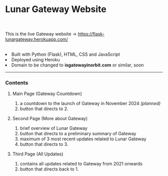 
<h1>Lunar Gateway Website</h1>

<br></br>
This is the live Gateway website → https://flask-lunargateway.herokuapp.com/
<br></br>

<li> Built with Python (Flask), HTML, CSS and JavaScript </li>
<li> Deployed using Heroku </li>

<li>Domain to be changed to <b>isgatewayinorbit.com</b> or similar, soon</li>


_________


<h3>Contents</h3>

  1. Main Page (Gateway Countdown)
      1. a countdown to the launch of Gateway in November 2024 <i>(planned)</i>
      2. button that directs to 2.
     
  2. Second Page (More about Gateway)
      1. brief overview of Lunar Gateway 
      2. button that directs to a preliminary summary of Gateway
      3. maximum of 3 most recent updates related to Lunar Gateway
      4. button that directs to 3. 

  3. Third Page (All Updates)
      1. contains all updates related to Gateway from 2021 onwards 
      2. button that directs back to 1. 
 








